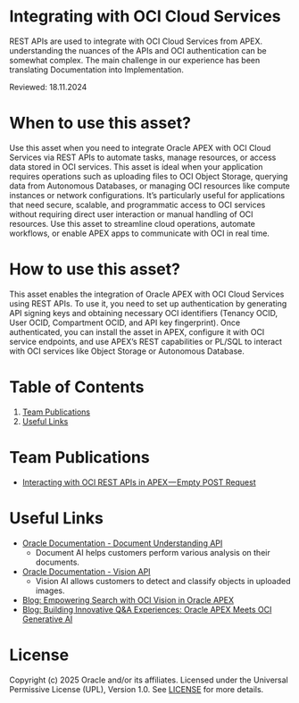 # Integrating with OCI Cloud Services

REST APIs are used to integrate with OCI Cloud Services from APEX. understanding the nuances of the APIs and OCI authentication can be somewhat complex. The main challenge in our experience has been translating Documentation into Implementation.

Reviewed: 18.11.2024

# When to use this asset?
Use this asset when you need to integrate Oracle APEX with OCI Cloud Services via REST APIs to automate tasks, manage resources, or access data stored in OCI services. This asset is ideal when your application requires operations such as uploading files to OCI Object Storage, querying data from Autonomous Databases, or managing OCI resources like compute instances or network configurations. It’s particularly useful for applications that need secure, scalable, and programmatic access to OCI services without requiring direct user interaction or manual handling of OCI resources. Use this asset to streamline cloud operations, automate workflows, or enable APEX apps to communicate with OCI in real time.

# How to use this asset?
This asset enables the integration of Oracle APEX with OCI Cloud Services using REST APIs. To use it, you need to set up authentication by generating API signing keys and obtaining necessary OCI identifiers (Tenancy OCID, User OCID, Compartment OCID, and API key fingerprint). Once authenticated, you can install the asset in APEX, configure it with OCI service endpoints, and use APEX’s REST capabilities or PL/SQL to interact with OCI services like Object Storage or Autonomous Database. 

# Table of Contents
 
1. [Team Publications](#team-publications)
2. [Useful Links](#useful-links)
 
# Team Publications

-  [Interacting with OCI REST APIs in APEX — Empty POST Request](https://medium.com/@devpiotrekk/interacting-with-oci-rest-apis-in-apex-empty-post-request-ce270d15cbb6 "Tip: Submitting Empty Body")
 
# Useful Links

- [Oracle Documentation - Document Understanding API](https://docs.oracle.com/en-us/iaas/api/#/en/document-understanding/20221109/)
    - Document AI helps customers perform various analysis on their documents.
- [Oracle Documentation - Vision API](https://docs.oracle.com/en-us/iaas/api/#/en/vision/20220125/)
    - Vision AI allows customers to detect and classify objects in uploaded images.
- [Blog: Empowering Search with OCI Vision in Oracle APEX](https://blogs.oracle.com/apex/post/empowering-search-with-oci-vision-in-oracle-apex)
- [Blog: Building Innovative Q&A Experiences: Oracle APEX Meets OCI Generative AI](https://blogs.oracle.com/apex/post/building-innovative-qa-experiences-oracle-apex-meets-oci-generative-ai)

# License

Copyright (c) 2025 Oracle and/or its affiliates.
Licensed under the Universal Permissive License (UPL), Version 1.0.
See [LICENSE](https://github.com/oracle-devrel/technology-engineering/blob/main/LICENSE) for more details.
